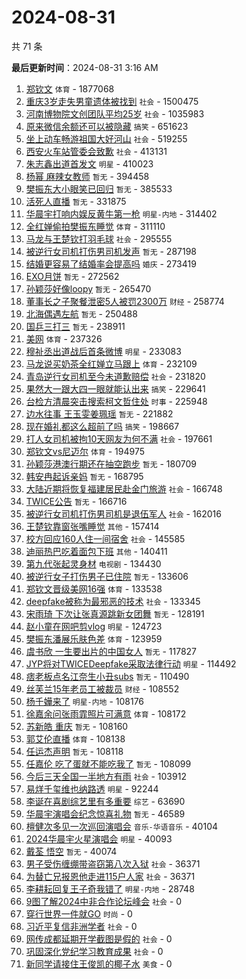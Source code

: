 # 2024-08-31

共 71 条


<!-- BEGIN -->

**最后更新时间**：2024-08-31 3:16 AM
1. [郑钦文](https://m.weibo.cn/search?containerid=100103type%3D1%26t%3D10%26q%3D%E9%83%91%E9%92%A6%E6%96%87&stream_entry_id=31&isnewpage=1&extparam=seat%3D1%26filter_type%3Drealtimehot%26lcate%3D5001%26c_type%3D31%26pos%3D0%26cate%3D5001%26band_rank%3D1%26q%3D%25E9%2583%2591%25E9%2592%25A6%25E6%2596%2587%26dgr%3D0%26stream_entry_id%3D31%26realpos%3D1%26flag%3D1%26display_time%3D1725035134%26pre_seqid%3D1725035134619099570539) `体育` - 1877068
2. [重庆3岁走失男童遗体被找到](https://m.weibo.cn/search?containerid=100103type%3D1%26t%3D10%26q%3D%23%E9%87%8D%E5%BA%863%E5%B2%81%E8%B5%B0%E5%A4%B1%E7%94%B7%E7%AB%A5%E9%81%97%E4%BD%93%E8%A2%AB%E6%89%BE%E5%88%B0%23&stream_entry_id=31&isnewpage=1&extparam=seat%3D1%26filter_type%3Drealtimehot%26lcate%3D5001%26c_type%3D31%26pos%3D1%26cate%3D5001%26band_rank%3D2%26q%3D%2523%25E9%2587%258D%25E5%25BA%25863%25E5%25B2%2581%25E8%25B5%25B0%25E5%25A4%25B1%25E7%2594%25B7%25E7%25AB%25A5%25E9%2581%2597%25E4%25BD%2593%25E8%25A2%25AB%25E6%2589%25BE%25E5%2588%25B0%2523%26dgr%3D0%26stream_entry_id%3D31%26realpos%3D2%26flag%3D1%26display_time%3D1725035134%26pre_seqid%3D1725035134619099570539) `社会` - 1500475
3. [河南博物院文创团队平均25岁](https://m.weibo.cn/search?containerid=100103type%3D1%26t%3D10%26q%3D%23%E6%B2%B3%E5%8D%97%E5%8D%9A%E7%89%A9%E9%99%A2%E6%96%87%E5%88%9B%E5%9B%A2%E9%98%9F%E5%B9%B3%E5%9D%8725%E5%B2%81%23&stream_entry_id=31&isnewpage=1&extparam=seat%3D1%26filter_type%3Drealtimehot%26lcate%3D5001%26c_type%3D31%26pos%3D2%26cate%3D5001%26band_rank%3D3%26q%3D%2523%25E6%25B2%25B3%25E5%258D%2597%25E5%258D%259A%25E7%2589%25A9%25E9%2599%25A2%25E6%2596%2587%25E5%2588%259B%25E5%259B%25A2%25E9%2598%259F%25E5%25B9%25B3%25E5%259D%258725%25E5%25B2%2581%2523%26dgr%3D0%26stream_entry_id%3D31%26realpos%3D3%26flag%3D0%26display_time%3D1725035134%26pre_seqid%3D1725035134619099570539) `社会` - 1035983
4. [原来微信余额还可以被隐藏](https://m.weibo.cn/search?containerid=100103type%3D1%26t%3D10%26q%3D%23%E5%8E%9F%E6%9D%A5%E5%BE%AE%E4%BF%A1%E4%BD%99%E9%A2%9D%E8%BF%98%E5%8F%AF%E4%BB%A5%E8%A2%AB%E9%9A%90%E8%97%8F%23&stream_entry_id=31&isnewpage=1&extparam=seat%3D1%26filter_type%3Drealtimehot%26lcate%3D5001%26c_type%3D31%26pos%3D4%26cate%3D5001%26band_rank%3D4%26q%3D%2523%25E5%258E%259F%25E6%259D%25A5%25E5%25BE%25AE%25E4%25BF%25A1%25E4%25BD%2599%25E9%25A2%259D%25E8%25BF%2598%25E5%258F%25AF%25E4%25BB%25A5%25E8%25A2%25AB%25E9%259A%2590%25E8%2597%258F%2523%26dgr%3D0%26stream_entry_id%3D31%26realpos%3D4%26flag%3D2%26display_time%3D1725035134%26pre_seqid%3D1725035134619099570539) `搞笑` - 651623
5. [坐上动车畅游祖国大好河山](https://m.weibo.cn/search?containerid=100103type%3D1%26t%3D10%26q%3D%23%E5%9D%90%E4%B8%8A%E5%8A%A8%E8%BD%A6%E7%95%85%E6%B8%B8%E7%A5%96%E5%9B%BD%E5%A4%A7%E5%A5%BD%E6%B2%B3%E5%B1%B1%23&stream_entry_id=31&isnewpage=1&extparam=seat%3D1%26band_rank%3D3%26pos%3D2%26lcate%3D5001%26cate%3D5001%26q%3D%2523%25E5%259D%2590%25E4%25B8%258A%25E5%258A%25A8%25E8%25BD%25A6%25E7%2595%2585%25E6%25B8%25B8%25E7%25A5%2596%25E5%259B%25BD%25E5%25A4%25A7%25E5%25A5%25BD%25E6%25B2%25B3%25E5%25B1%25B1%2523%26stream_entry_id%3D31%26realpos%3D3%26flag%3D0%26dgr%3D0%26c_type%3D31%26filter_type%3Drealtimehot%26display_time%3D1725038425%26pre_seqid%3D172503842500403057239) `社会` - 519255
6. [西安火车站管委会致歉](https://m.weibo.cn/search?containerid=100103type%3D1%26t%3D10%26q%3D%23%E8%A5%BF%E5%AE%89%E7%81%AB%E8%BD%A6%E7%AB%99%E7%AE%A1%E5%A7%94%E4%BC%9A%E8%87%B4%E6%AD%89%23&stream_entry_id=31&isnewpage=1&extparam=seat%3D1%26filter_type%3Drealtimehot%26lcate%3D5001%26c_type%3D31%26pos%3D10%26cate%3D5001%26band_rank%3D10%26q%3D%2523%25E8%25A5%25BF%25E5%25AE%2589%25E7%2581%25AB%25E8%25BD%25A6%25E7%25AB%2599%25E7%25AE%25A1%25E5%25A7%2594%25E4%25BC%259A%25E8%2587%25B4%25E6%25AD%2589%2523%26dgr%3D0%26stream_entry_id%3D31%26realpos%3D10%26flag%3D1%26display_time%3D1725035134%26pre_seqid%3D1725035134619099570539) `社会` - 413131
7. [朱志鑫出道首发文](https://m.weibo.cn/search?containerid=100103type%3D1%26t%3D10%26q%3D%23%E6%9C%B1%E5%BF%97%E9%91%AB%E5%87%BA%E9%81%93%E9%A6%96%E5%8F%91%E6%96%87%23&stream_entry_id=31&isnewpage=1&extparam=seat%3D1%26filter_type%3Drealtimehot%26lcate%3D5001%26c_type%3D31%26pos%3D5%26cate%3D5001%26band_rank%3D5%26q%3D%2523%25E6%259C%25B1%25E5%25BF%2597%25E9%2591%25AB%25E5%2587%25BA%25E9%2581%2593%25E9%25A6%2596%25E5%258F%2591%25E6%2596%2587%2523%26dgr%3D0%26stream_entry_id%3D31%26realpos%3D5%26flag%3D2%26display_time%3D1725035134%26pre_seqid%3D1725035134619099570539) `明星` - 410023
8. [杨幂 麻辣女教师](https://m.weibo.cn/search?containerid=100103type%3D1%26t%3D10%26q%3D%E6%9D%A8%E5%B9%82+%E9%BA%BB%E8%BE%A3%E5%A5%B3%E6%95%99%E5%B8%88&stream_entry_id=31&isnewpage=1&extparam=seat%3D1%26filter_type%3Drealtimehot%26lcate%3D5001%26c_type%3D31%26pos%3D6%26cate%3D5001%26band_rank%3D6%26q%3D%25E6%259D%25A8%25E5%25B9%2582%2520%25E9%25BA%25BB%25E8%25BE%25A3%25E5%25A5%25B3%25E6%2595%2599%25E5%25B8%2588%26dgr%3D0%26stream_entry_id%3D31%26realpos%3D6%26flag%3D2%26display_time%3D1725035134%26pre_seqid%3D1725035134619099570539) `暂无` - 394458
9. [樊振东大小眼笑已回归](https://m.weibo.cn/search?containerid=100103type%3D1%26t%3D10%26q%3D%E6%A8%8A%E6%8C%AF%E4%B8%9C%E5%A4%A7%E5%B0%8F%E7%9C%BC%E7%AC%91%E5%B7%B2%E5%9B%9E%E5%BD%92&stream_entry_id=31&isnewpage=1&extparam=seat%3D1%26filter_type%3Drealtimehot%26lcate%3D5001%26c_type%3D31%26pos%3D7%26cate%3D5001%26band_rank%3D7%26q%3D%25E6%25A8%258A%25E6%258C%25AF%25E4%25B8%259C%25E5%25A4%25A7%25E5%25B0%258F%25E7%259C%25BC%25E7%25AC%2591%25E5%25B7%25B2%25E5%259B%259E%25E5%25BD%2592%26dgr%3D0%26stream_entry_id%3D31%26realpos%3D7%26flag%3D0%26display_time%3D1725035134%26pre_seqid%3D1725035134619099570539) `暂无` - 385533
10. [活死人直播](https://m.weibo.cn/search?containerid=100103type%3D1%26t%3D10%26q%3D%E6%B4%BB%E6%AD%BB%E4%BA%BA%E7%9B%B4%E6%92%AD&stream_entry_id=31&isnewpage=1&extparam=seat%3D1%26filter_type%3Drealtimehot%26lcate%3D5001%26c_type%3D31%26pos%3D8%26cate%3D5001%26band_rank%3D8%26q%3D%25E6%25B4%25BB%25E6%25AD%25BB%25E4%25BA%25BA%25E7%259B%25B4%25E6%2592%25AD%26dgr%3D0%26stream_entry_id%3D31%26realpos%3D8%26flag%3D1%26display_time%3D1725035134%26pre_seqid%3D1725035134619099570539) `暂无` - 331875
11. [华晨宇打响内娱反黄牛第一枪](https://m.weibo.cn/search?containerid=100103type%3D1%26t%3D10%26q%3D%23%E5%8D%8E%E6%99%A8%E5%AE%87%E6%89%93%E5%93%8D%E5%86%85%E5%A8%B1%E5%8F%8D%E9%BB%84%E7%89%9B%E7%AC%AC%E4%B8%80%E6%9E%AA%23&stream_entry_id=31&isnewpage=1&extparam=seat%3D1%26filter_type%3Drealtimehot%26lcate%3D5001%26c_type%3D31%26pos%3D9%26cate%3D5001%26band_rank%3D9%26q%3D%2523%25E5%258D%258E%25E6%2599%25A8%25E5%25AE%2587%25E6%2589%2593%25E5%2593%258D%25E5%2586%2585%25E5%25A8%25B1%25E5%258F%258D%25E9%25BB%2584%25E7%2589%259B%25E7%25AC%25AC%25E4%25B8%2580%25E6%259E%25AA%2523%26dgr%3D0%26stream_entry_id%3D31%26realpos%3D9%26flag%3D0%26display_time%3D1725035134%26pre_seqid%3D1725035134619099570539) `明星-内地` - 314402
12. [全红婵偷拍樊振东睡觉](https://m.weibo.cn/search?containerid=100103type%3D1%26t%3D10%26q%3D%23%E5%85%A8%E7%BA%A2%E5%A9%B5%E5%81%B7%E6%8B%8D%E6%A8%8A%E6%8C%AF%E4%B8%9C%E7%9D%A1%E8%A7%89%23&stream_entry_id=31&isnewpage=1&extparam=seat%3D1%26filter_type%3Drealtimehot%26lcate%3D5001%26c_type%3D31%26pos%3D11%26cate%3D5001%26band_rank%3D11%26q%3D%2523%25E5%2585%25A8%25E7%25BA%25A2%25E5%25A9%25B5%25E5%2581%25B7%25E6%258B%258D%25E6%25A8%258A%25E6%258C%25AF%25E4%25B8%259C%25E7%259D%25A1%25E8%25A7%2589%2523%26dgr%3D0%26stream_entry_id%3D31%26realpos%3D11%26flag%3D0%26display_time%3D1725035134%26pre_seqid%3D1725035134619099570539) `体育` - 311110
13. [马龙与王楚钦打羽毛球](https://m.weibo.cn/search?containerid=100103type%3D1%26t%3D10%26q%3D%23%E9%A9%AC%E9%BE%99%E4%B8%8E%E7%8E%8B%E6%A5%9A%E9%92%A6%E6%89%93%E7%BE%BD%E6%AF%9B%E7%90%83%23&stream_entry_id=31&isnewpage=1&extparam=seat%3D1%26filter_type%3Drealtimehot%26lcate%3D5001%26c_type%3D31%26pos%3D12%26cate%3D5001%26band_rank%3D12%26q%3D%2523%25E9%25A9%25AC%25E9%25BE%2599%25E4%25B8%258E%25E7%258E%258B%25E6%25A5%259A%25E9%2592%25A6%25E6%2589%2593%25E7%25BE%25BD%25E6%25AF%259B%25E7%2590%2583%2523%26dgr%3D0%26stream_entry_id%3D31%26realpos%3D12%26flag%3D1%26display_time%3D1725035134%26pre_seqid%3D1725035134619099570539) `社会` - 295555
14. [被逆行女司机打伤男司机发声](https://m.weibo.cn/search?containerid=100103type%3D1%26t%3D10%26q%3D%23%E8%A2%AB%E9%80%86%E8%A1%8C%E5%A5%B3%E5%8F%B8%E6%9C%BA%E6%89%93%E4%BC%A4%E7%94%B7%E5%8F%B8%E6%9C%BA%E5%8F%91%E5%A3%B0%23&stream_entry_id=31&isnewpage=1&extparam=seat%3D1%26filter_type%3Drealtimehot%26lcate%3D5001%26c_type%3D31%26pos%3D13%26cate%3D5001%26band_rank%3D13%26q%3D%2523%25E8%25A2%25AB%25E9%2580%2586%25E8%25A1%258C%25E5%25A5%25B3%25E5%258F%25B8%25E6%259C%25BA%25E6%2589%2593%25E4%25BC%25A4%25E7%2594%25B7%25E5%258F%25B8%25E6%259C%25BA%25E5%258F%2591%25E5%25A3%25B0%2523%26dgr%3D0%26stream_entry_id%3D31%26realpos%3D13%26flag%3D0%26display_time%3D1725035134%26pre_seqid%3D1725035134619099570539) `暂无` - 287198
15. [结婚更容易了结婚率会提高吗](https://m.weibo.cn/search?containerid=100103type%3D1%26t%3D10%26q%3D%23%E7%BB%93%E5%A9%9A%E6%9B%B4%E5%AE%B9%E6%98%93%E4%BA%86%E7%BB%93%E5%A9%9A%E7%8E%87%E4%BC%9A%E6%8F%90%E9%AB%98%E5%90%97%23&stream_entry_id=31&isnewpage=1&extparam=seat%3D1%26filter_type%3Drealtimehot%26lcate%3D5001%26c_type%3D31%26pos%3D14%26cate%3D5001%26band_rank%3D14%26q%3D%2523%25E7%25BB%2593%25E5%25A9%259A%25E6%259B%25B4%25E5%25AE%25B9%25E6%2598%2593%25E4%25BA%2586%25E7%25BB%2593%25E5%25A9%259A%25E7%258E%2587%25E4%25BC%259A%25E6%258F%2590%25E9%25AB%2598%25E5%2590%2597%2523%26dgr%3D0%26stream_entry_id%3D31%26realpos%3D14%26flag%3D1%26display_time%3D1725035134%26pre_seqid%3D1725035134619099570539) `婚庆` - 273419
16. [EXO月饼](https://m.weibo.cn/search?containerid=100103type%3D1%26t%3D10%26q%3DEXO%E6%9C%88%E9%A5%BC&stream_entry_id=31&isnewpage=1&extparam=seat%3D1%26filter_type%3Drealtimehot%26lcate%3D5001%26c_type%3D31%26pos%3D15%26cate%3D5001%26band_rank%3D15%26q%3DEXO%25E6%259C%2588%25E9%25A5%25BC%26dgr%3D0%26stream_entry_id%3D31%26realpos%3D15%26flag%3D2%26display_time%3D1725035134%26pre_seqid%3D1725035134619099570539) `暂无` - 272562
17. [孙颖莎好像loopy](https://m.weibo.cn/search?containerid=100103type%3D1%26t%3D10%26q%3D%E5%AD%99%E9%A2%96%E8%8E%8E%E5%A5%BD%E5%83%8Floopy&stream_entry_id=31&isnewpage=1&extparam=seat%3D1%26filter_type%3Drealtimehot%26lcate%3D5001%26c_type%3D31%26pos%3D16%26cate%3D5001%26band_rank%3D16%26q%3D%25E5%25AD%2599%25E9%25A2%2596%25E8%258E%258E%25E5%25A5%25BD%25E5%2583%258Floopy%26dgr%3D0%26stream_entry_id%3D31%26realpos%3D16%26flag%3D0%26display_time%3D1725035134%26pre_seqid%3D1725035134619099570539) `暂无` - 265470
18. [董事长之子聚餐泄密5人被罚2300万](https://m.weibo.cn/search?containerid=100103type%3D1%26t%3D10%26q%3D%23%E8%91%A3%E4%BA%8B%E9%95%BF%E4%B9%8B%E5%AD%90%E8%81%9A%E9%A4%90%E6%B3%84%E5%AF%865%E4%BA%BA%E8%A2%AB%E7%BD%9A2300%E4%B8%87%23&stream_entry_id=31&isnewpage=1&extparam=seat%3D1%26filter_type%3Drealtimehot%26lcate%3D5001%26c_type%3D31%26pos%3D17%26cate%3D5001%26band_rank%3D17%26q%3D%2523%25E8%2591%25A3%25E4%25BA%258B%25E9%2595%25BF%25E4%25B9%258B%25E5%25AD%2590%25E8%2581%259A%25E9%25A4%2590%25E6%25B3%2584%25E5%25AF%25865%25E4%25BA%25BA%25E8%25A2%25AB%25E7%25BD%259A2300%25E4%25B8%2587%2523%26dgr%3D0%26stream_entry_id%3D31%26realpos%3D17%26flag%3D0%26display_time%3D1725035134%26pre_seqid%3D1725035134619099570539) `财经` - 258774
19. [北海偶遇左航](https://m.weibo.cn/search?containerid=100103type%3D1%26t%3D10%26q%3D%E5%8C%97%E6%B5%B7%E5%81%B6%E9%81%87%E5%B7%A6%E8%88%AA&stream_entry_id=31&isnewpage=1&extparam=seat%3D1%26filter_type%3Drealtimehot%26lcate%3D5001%26c_type%3D31%26pos%3D18%26cate%3D5001%26band_rank%3D18%26q%3D%25E5%258C%2597%25E6%25B5%25B7%25E5%2581%25B6%25E9%2581%2587%25E5%25B7%25A6%25E8%2588%25AA%26dgr%3D0%26stream_entry_id%3D31%26realpos%3D18%26flag%3D1%26display_time%3D1725035134%26pre_seqid%3D1725035134619099570539) `暂无` - 250488
20. [国乒三打三](https://m.weibo.cn/search?containerid=100103type%3D1%26t%3D10%26q%3D%E5%9B%BD%E4%B9%92%E4%B8%89%E6%89%93%E4%B8%89&stream_entry_id=31&isnewpage=1&extparam=seat%3D1%26filter_type%3Drealtimehot%26lcate%3D5001%26c_type%3D31%26pos%3D19%26cate%3D5001%26band_rank%3D19%26q%3D%25E5%259B%25BD%25E4%25B9%2592%25E4%25B8%2589%25E6%2589%2593%25E4%25B8%2589%26dgr%3D0%26stream_entry_id%3D31%26realpos%3D19%26flag%3D0%26display_time%3D1725035134%26pre_seqid%3D1725035134619099570539) `暂无` - 238911
21. [美网](https://m.weibo.cn/search?containerid=100103type%3D1%26t%3D10%26q%3D%E7%BE%8E%E7%BD%91&stream_entry_id=31&isnewpage=1&extparam=seat%3D1%26band_rank%3D7%26pos%3D8%26lcate%3D5001%26cate%3D5001%26q%3D%25E7%25BE%258E%25E7%25BD%2591%26stream_entry_id%3D31%26realpos%3D7%26flag%3D1%26dgr%3D0%26c_type%3D31%26filter_type%3Drealtimehot%26display_time%3D1725038425%26pre_seqid%3D172503842500403057239) `体育` - 237326
22. [穆祉丞出道战后首条微博](https://m.weibo.cn/search?containerid=100103type%3D1%26t%3D10%26q%3D%23%E7%A9%86%E7%A5%89%E4%B8%9E%E5%87%BA%E9%81%93%E6%88%98%E5%90%8E%E9%A6%96%E6%9D%A1%E5%BE%AE%E5%8D%9A%23&stream_entry_id=31&isnewpage=1&extparam=seat%3D1%26filter_type%3Drealtimehot%26lcate%3D5001%26c_type%3D31%26pos%3D20%26cate%3D5001%26band_rank%3D20%26q%3D%2523%25E7%25A9%2586%25E7%25A5%2589%25E4%25B8%259E%25E5%2587%25BA%25E9%2581%2593%25E6%2588%2598%25E5%2590%258E%25E9%25A6%2596%25E6%259D%25A1%25E5%25BE%25AE%25E5%258D%259A%2523%26dgr%3D0%26stream_entry_id%3D31%26realpos%3D20%26flag%3D0%26display_time%3D1725035134%26pre_seqid%3D1725035134619099570539) `明星` - 233083
23. [马龙说买奶茶全红婵立马跟上](https://m.weibo.cn/search?containerid=100103type%3D1%26t%3D10%26q%3D%23%E9%A9%AC%E9%BE%99%E8%AF%B4%E4%B9%B0%E5%A5%B6%E8%8C%B6%E5%85%A8%E7%BA%A2%E5%A9%B5%E7%AB%8B%E9%A9%AC%E8%B7%9F%E4%B8%8A%23&stream_entry_id=31&isnewpage=1&extparam=seat%3D1%26filter_type%3Drealtimehot%26lcate%3D5001%26c_type%3D31%26pos%3D21%26cate%3D5001%26band_rank%3D21%26q%3D%2523%25E9%25A9%25AC%25E9%25BE%2599%25E8%25AF%25B4%25E4%25B9%25B0%25E5%25A5%25B6%25E8%258C%25B6%25E5%2585%25A8%25E7%25BA%25A2%25E5%25A9%25B5%25E7%25AB%258B%25E9%25A9%25AC%25E8%25B7%259F%25E4%25B8%258A%2523%26dgr%3D0%26stream_entry_id%3D31%26realpos%3D21%26flag%3D0%26display_time%3D1725035134%26pre_seqid%3D1725035134619099570539) `体育` - 232109
24. [青岛逆行女司机至今未道歉赔偿](https://m.weibo.cn/search?containerid=100103type%3D1%26t%3D10%26q%3D%23%E9%9D%92%E5%B2%9B%E9%80%86%E8%A1%8C%E5%A5%B3%E5%8F%B8%E6%9C%BA%E8%87%B3%E4%BB%8A%E6%9C%AA%E9%81%93%E6%AD%89%E8%B5%94%E5%81%BF%23&stream_entry_id=31&isnewpage=1&extparam=seat%3D1%26filter_type%3Drealtimehot%26lcate%3D5001%26c_type%3D31%26pos%3D22%26cate%3D5001%26band_rank%3D22%26q%3D%2523%25E9%259D%2592%25E5%25B2%259B%25E9%2580%2586%25E8%25A1%258C%25E5%25A5%25B3%25E5%258F%25B8%25E6%259C%25BA%25E8%2587%25B3%25E4%25BB%258A%25E6%259C%25AA%25E9%2581%2593%25E6%25AD%2589%25E8%25B5%2594%25E5%2581%25BF%2523%26dgr%3D0%26stream_entry_id%3D31%26realpos%3D22%26flag%3D0%26display_time%3D1725035134%26pre_seqid%3D1725035134619099570539) `社会` - 231820
25. [果然大一跟大四一眼就能认出来](https://m.weibo.cn/search?containerid=100103type%3D1%26t%3D10%26q%3D%23%E6%9E%9C%E7%84%B6%E5%A4%A7%E4%B8%80%E8%B7%9F%E5%A4%A7%E5%9B%9B%E4%B8%80%E7%9C%BC%E5%B0%B1%E8%83%BD%E8%AE%A4%E5%87%BA%E6%9D%A5%23&stream_entry_id=31&isnewpage=1&extparam=seat%3D1%26filter_type%3Drealtimehot%26lcate%3D5001%26c_type%3D31%26pos%3D23%26cate%3D5001%26band_rank%3D23%26q%3D%2523%25E6%259E%259C%25E7%2584%25B6%25E5%25A4%25A7%25E4%25B8%2580%25E8%25B7%259F%25E5%25A4%25A7%25E5%259B%259B%25E4%25B8%2580%25E7%259C%25BC%25E5%25B0%25B1%25E8%2583%25BD%25E8%25AE%25A4%25E5%2587%25BA%25E6%259D%25A5%2523%26dgr%3D0%26stream_entry_id%3D31%26realpos%3D23%26flag%3D0%26display_time%3D1725035134%26pre_seqid%3D1725035134619099570539) `搞笑` - 229641
26. [台检方清晨突击搜索柯文哲住处](https://m.weibo.cn/search?containerid=100103type%3D1%26t%3D10%26q%3D%E5%8F%B0%E6%A3%80%E6%96%B9%E6%B8%85%E6%99%A8%E7%AA%81%E5%87%BB%E6%90%9C%E7%B4%A2%E6%9F%AF%E6%96%87%E5%93%B2%E4%BD%8F%E5%A4%84&stream_entry_id=31&isnewpage=1&extparam=seat%3D1%26filter_type%3Drealtimehot%26lcate%3D5001%26c_type%3D31%26pos%3D24%26cate%3D5001%26band_rank%3D24%26q%3D%25E5%258F%25B0%25E6%25A3%2580%25E6%2596%25B9%25E6%25B8%2585%25E6%2599%25A8%25E7%25AA%2581%25E5%2587%25BB%25E6%2590%259C%25E7%25B4%25A2%25E6%259F%25AF%25E6%2596%2587%25E5%2593%25B2%25E4%25BD%258F%25E5%25A4%2584%26dgr%3D0%26stream_entry_id%3D31%26realpos%3D24%26flag%3D1%26display_time%3D1725035134%26pre_seqid%3D1725035134619099570539) `时事` - 225948
27. [边水往事 王玉雯姜珮瑶](https://m.weibo.cn/search?containerid=100103type%3D1%26t%3D10%26q%3D%E8%BE%B9%E6%B0%B4%E5%BE%80%E4%BA%8B+%E7%8E%8B%E7%8E%89%E9%9B%AF%E5%A7%9C%E7%8F%AE%E7%91%B6&stream_entry_id=31&isnewpage=1&extparam=seat%3D1%26filter_type%3Drealtimehot%26lcate%3D5001%26c_type%3D31%26pos%3D25%26cate%3D5001%26band_rank%3D25%26q%3D%25E8%25BE%25B9%25E6%25B0%25B4%25E5%25BE%2580%25E4%25BA%258B%2520%25E7%258E%258B%25E7%258E%2589%25E9%259B%25AF%25E5%25A7%259C%25E7%258F%25AE%25E7%2591%25B6%26dgr%3D0%26stream_entry_id%3D31%26realpos%3D25%26flag%3D0%26display_time%3D1725035134%26pre_seqid%3D1725035134619099570539) `暂无` - 221882
28. [现在婚礼都这么超前了吗](https://m.weibo.cn/search?containerid=100103type%3D1%26t%3D10%26q%3D%23%E7%8E%B0%E5%9C%A8%E5%A9%9A%E7%A4%BC%E9%83%BD%E8%BF%99%E4%B9%88%E8%B6%85%E5%89%8D%E4%BA%86%E5%90%97%23&stream_entry_id=31&isnewpage=1&extparam=seat%3D1%26filter_type%3Drealtimehot%26lcate%3D5001%26c_type%3D31%26pos%3D26%26cate%3D5001%26band_rank%3D26%26q%3D%2523%25E7%258E%25B0%25E5%259C%25A8%25E5%25A9%259A%25E7%25A4%25BC%25E9%2583%25BD%25E8%25BF%2599%25E4%25B9%2588%25E8%25B6%2585%25E5%2589%258D%25E4%25BA%2586%25E5%2590%2597%2523%26dgr%3D0%26stream_entry_id%3D31%26realpos%3D26%26flag%3D0%26display_time%3D1725035134%26pre_seqid%3D1725035134619099570539) `搞笑` - 198667
29. [打人女司机被拘10天网友为何不满](https://m.weibo.cn/search?containerid=100103type%3D1%26t%3D10%26q%3D%23%E6%89%93%E4%BA%BA%E5%A5%B3%E5%8F%B8%E6%9C%BA%E8%A2%AB%E6%8B%9810%E5%A4%A9%E7%BD%91%E5%8F%8B%E4%B8%BA%E4%BD%95%E4%B8%8D%E6%BB%A1%23&stream_entry_id=31&isnewpage=1&extparam=seat%3D1%26filter_type%3Drealtimehot%26lcate%3D5001%26c_type%3D31%26pos%3D27%26cate%3D5001%26band_rank%3D27%26q%3D%2523%25E6%2589%2593%25E4%25BA%25BA%25E5%25A5%25B3%25E5%258F%25B8%25E6%259C%25BA%25E8%25A2%25AB%25E6%258B%259810%25E5%25A4%25A9%25E7%25BD%2591%25E5%258F%258B%25E4%25B8%25BA%25E4%25BD%2595%25E4%25B8%258D%25E6%25BB%25A1%2523%26dgr%3D0%26stream_entry_id%3D31%26realpos%3D27%26flag%3D0%26display_time%3D1725035134%26pre_seqid%3D1725035134619099570539) `社会` - 197661
30. [郑钦文vs尼迈尔](https://m.weibo.cn/search?containerid=100103type%3D1%26t%3D10%26q%3D%23%E9%83%91%E9%92%A6%E6%96%87vs%E5%B0%BC%E8%BF%88%E5%B0%94%23&stream_entry_id=31&isnewpage=1&extparam=seat%3D1%26filter_type%3Drealtimehot%26lcate%3D5001%26c_type%3D31%26pos%3D39%26cate%3D5001%26band_rank%3D39%26q%3D%2523%25E9%2583%2591%25E9%2592%25A6%25E6%2596%2587vs%25E5%25B0%25BC%25E8%25BF%2588%25E5%25B0%2594%2523%26dgr%3D0%26stream_entry_id%3D31%26realpos%3D39%26flag%3D1%26display_time%3D1725035134%26pre_seqid%3D1725035134619099570539) `体育` - 194975
31. [孙颖莎港澳行期还在抽空跑步](https://m.weibo.cn/search?containerid=100103type%3D1%26t%3D10%26q%3D%E5%AD%99%E9%A2%96%E8%8E%8E%E6%B8%AF%E6%BE%B3%E8%A1%8C%E6%9C%9F%E8%BF%98%E5%9C%A8%E6%8A%BD%E7%A9%BA%E8%B7%91%E6%AD%A5&stream_entry_id=31&isnewpage=1&extparam=seat%3D1%26filter_type%3Drealtimehot%26lcate%3D5001%26c_type%3D31%26pos%3D28%26cate%3D5001%26band_rank%3D28%26q%3D%25E5%25AD%2599%25E9%25A2%2596%25E8%258E%258E%25E6%25B8%25AF%25E6%25BE%25B3%25E8%25A1%258C%25E6%259C%259F%25E8%25BF%2598%25E5%259C%25A8%25E6%258A%25BD%25E7%25A9%25BA%25E8%25B7%2591%25E6%25AD%25A5%26dgr%3D0%26stream_entry_id%3D31%26realpos%3D28%26flag%3D0%26display_time%3D1725035134%26pre_seqid%3D1725035134619099570539) `暂无` - 180709
32. [韩安冉起诉亲妈](https://m.weibo.cn/search?containerid=100103type%3D1%26t%3D10%26q%3D%23%E9%9F%A9%E5%AE%89%E5%86%89%E8%B5%B7%E8%AF%89%E4%BA%B2%E5%A6%88%23&stream_entry_id=31&isnewpage=1&extparam=seat%3D1%26filter_type%3Drealtimehot%26lcate%3D5001%26c_type%3D31%26pos%3D29%26cate%3D5001%26band_rank%3D29%26q%3D%2523%25E9%259F%25A9%25E5%25AE%2589%25E5%2586%2589%25E8%25B5%25B7%25E8%25AF%2589%25E4%25BA%25B2%25E5%25A6%2588%2523%26dgr%3D0%26stream_entry_id%3D31%26realpos%3D29%26flag%3D0%26display_time%3D1725035134%26pre_seqid%3D1725035134619099570539) `暂无` - 168795
33. [大陆近期将恢复福建居民赴金门旅游](https://m.weibo.cn/search?containerid=100103type%3D1%26t%3D10%26q%3D%23%E5%A4%A7%E9%99%86%E8%BF%91%E6%9C%9F%E5%B0%86%E6%81%A2%E5%A4%8D%E7%A6%8F%E5%BB%BA%E5%B1%85%E6%B0%91%E8%B5%B4%E9%87%91%E9%97%A8%E6%97%85%E6%B8%B8%23&stream_entry_id=31&isnewpage=1&extparam=seat%3D1%26filter_type%3Drealtimehot%26lcate%3D5001%26c_type%3D31%26pos%3D30%26cate%3D5001%26band_rank%3D30%26q%3D%2523%25E5%25A4%25A7%25E9%2599%2586%25E8%25BF%2591%25E6%259C%259F%25E5%25B0%2586%25E6%2581%25A2%25E5%25A4%258D%25E7%25A6%258F%25E5%25BB%25BA%25E5%25B1%2585%25E6%25B0%2591%25E8%25B5%25B4%25E9%2587%2591%25E9%2597%25A8%25E6%2597%2585%25E6%25B8%25B8%2523%26dgr%3D0%26stream_entry_id%3D31%26realpos%3D30%26flag%3D0%26display_time%3D1725035134%26pre_seqid%3D1725035134619099570539) `社会` - 166748
34. [TWICE公告](https://m.weibo.cn/search?containerid=100103type%3D1%26t%3D10%26q%3DTWICE%E5%85%AC%E5%91%8A&stream_entry_id=31&isnewpage=1&extparam=seat%3D1%26filter_type%3Drealtimehot%26lcate%3D5001%26c_type%3D31%26pos%3D31%26cate%3D5001%26band_rank%3D31%26q%3DTWICE%25E5%2585%25AC%25E5%2591%258A%26dgr%3D0%26stream_entry_id%3D31%26realpos%3D31%26flag%3D1%26display_time%3D1725035134%26pre_seqid%3D1725035134619099570539) `暂无` - 166716
35. [被逆行女司机打伤男司机是退伍军人](https://m.weibo.cn/search?containerid=100103type%3D1%26t%3D10%26q%3D%23%E8%A2%AB%E9%80%86%E8%A1%8C%E5%A5%B3%E5%8F%B8%E6%9C%BA%E6%89%93%E4%BC%A4%E7%94%B7%E5%8F%B8%E6%9C%BA%E6%98%AF%E9%80%80%E4%BC%8D%E5%86%9B%E4%BA%BA%23&stream_entry_id=31&isnewpage=1&extparam=seat%3D1%26filter_type%3Drealtimehot%26lcate%3D5001%26c_type%3D31%26pos%3D32%26cate%3D5001%26band_rank%3D32%26q%3D%2523%25E8%25A2%25AB%25E9%2580%2586%25E8%25A1%258C%25E5%25A5%25B3%25E5%258F%25B8%25E6%259C%25BA%25E6%2589%2593%25E4%25BC%25A4%25E7%2594%25B7%25E5%258F%25B8%25E6%259C%25BA%25E6%2598%25AF%25E9%2580%2580%25E4%25BC%258D%25E5%2586%259B%25E4%25BA%25BA%2523%26dgr%3D0%26stream_entry_id%3D31%26realpos%3D32%26flag%3D0%26display_time%3D1725035134%26pre_seqid%3D1725035134619099570539) `社会` - 162016
36. [王楚钦靠窗张嘴睡觉](https://m.weibo.cn/search?containerid=100103type%3D1%26t%3D10%26q%3D%23%E7%8E%8B%E6%A5%9A%E9%92%A6%E9%9D%A0%E7%AA%97%E5%BC%A0%E5%98%B4%E7%9D%A1%E8%A7%89%23&stream_entry_id=31&isnewpage=1&extparam=seat%3D1%26filter_type%3Drealtimehot%26lcate%3D5001%26c_type%3D31%26pos%3D33%26cate%3D5001%26band_rank%3D33%26q%3D%2523%25E7%258E%258B%25E6%25A5%259A%25E9%2592%25A6%25E9%259D%25A0%25E7%25AA%2597%25E5%25BC%25A0%25E5%2598%25B4%25E7%259D%25A1%25E8%25A7%2589%2523%26dgr%3D0%26stream_entry_id%3D31%26realpos%3D33%26flag%3D0%26display_time%3D1725035134%26pre_seqid%3D1725035134619099570539) `其他` - 157414
37. [校方回应160人住一间宿舍](https://m.weibo.cn/search?containerid=100103type%3D1%26t%3D10%26q%3D%23%E6%A0%A1%E6%96%B9%E5%9B%9E%E5%BA%94160%E4%BA%BA%E4%BD%8F%E4%B8%80%E9%97%B4%E5%AE%BF%E8%88%8D%23&stream_entry_id=31&isnewpage=1&extparam=seat%3D1%26band_rank%3D18%26pos%3D19%26lcate%3D5001%26cate%3D5001%26q%3D%2523%25E6%25A0%25A1%25E6%2596%25B9%25E5%259B%259E%25E5%25BA%2594160%25E4%25BA%25BA%25E4%25BD%258F%25E4%25B8%2580%25E9%2597%25B4%25E5%25AE%25BF%25E8%2588%258D%2523%26stream_entry_id%3D31%26realpos%3D18%26flag%3D1%26dgr%3D0%26c_type%3D31%26filter_type%3Drealtimehot%26display_time%3D1725038425%26pre_seqid%3D172503842500403057239) `社会` - 145585
38. [迪丽热巴吃着面包下班](https://m.weibo.cn/search?containerid=100103type%3D1%26t%3D10%26q%3D%23%E8%BF%AA%E4%B8%BD%E7%83%AD%E5%B7%B4%E5%90%83%E7%9D%80%E9%9D%A2%E5%8C%85%E4%B8%8B%E7%8F%AD%23&stream_entry_id=31&isnewpage=1&extparam=seat%3D1%26filter_type%3Drealtimehot%26lcate%3D5001%26c_type%3D31%26pos%3D34%26cate%3D5001%26band_rank%3D34%26q%3D%2523%25E8%25BF%25AA%25E4%25B8%25BD%25E7%2583%25AD%25E5%25B7%25B4%25E5%2590%2583%25E7%259D%2580%25E9%259D%25A2%25E5%258C%2585%25E4%25B8%258B%25E7%258F%25AD%2523%26dgr%3D0%26stream_entry_id%3D31%26realpos%3D34%26flag%3D0%26display_time%3D1725035134%26pre_seqid%3D1725035134619099570539) `其他` - 140411
39. [第九代张起灵身材](https://m.weibo.cn/search?containerid=100103type%3D1%26t%3D10%26q%3D%E7%AC%AC%E4%B9%9D%E4%BB%A3%E5%BC%A0%E8%B5%B7%E7%81%B5%E8%BA%AB%E6%9D%90&stream_entry_id=31&isnewpage=1&extparam=seat%3D1%26filter_type%3Drealtimehot%26lcate%3D5001%26c_type%3D31%26pos%3D35%26cate%3D5001%26band_rank%3D35%26q%3D%25E7%25AC%25AC%25E4%25B9%259D%25E4%25BB%25A3%25E5%25BC%25A0%25E8%25B5%25B7%25E7%2581%25B5%25E8%25BA%25AB%25E6%259D%2590%26dgr%3D0%26stream_entry_id%3D31%26realpos%3D35%26flag%3D1%26display_time%3D1725035134%26pre_seqid%3D1725035134619099570539) `电视剧` - 134430
40. [被逆行女子打伤男子已住院](https://m.weibo.cn/search?containerid=100103type%3D1%26t%3D10%26q%3D%23%E8%A2%AB%E9%80%86%E8%A1%8C%E5%A5%B3%E5%AD%90%E6%89%93%E4%BC%A4%E7%94%B7%E5%AD%90%E5%B7%B2%E4%BD%8F%E9%99%A2%23&stream_entry_id=31&isnewpage=1&extparam=seat%3D1%26filter_type%3Drealtimehot%26lcate%3D5001%26c_type%3D31%26pos%3D36%26cate%3D5001%26band_rank%3D36%26q%3D%2523%25E8%25A2%25AB%25E9%2580%2586%25E8%25A1%258C%25E5%25A5%25B3%25E5%25AD%2590%25E6%2589%2593%25E4%25BC%25A4%25E7%2594%25B7%25E5%25AD%2590%25E5%25B7%25B2%25E4%25BD%258F%25E9%2599%25A2%2523%26dgr%3D0%26stream_entry_id%3D31%26realpos%3D36%26flag%3D0%26display_time%3D1725035134%26pre_seqid%3D1725035134619099570539) `暂无` - 133606
41. [郑钦文晋级美网16强](https://m.weibo.cn/search?containerid=100103type%3D1%26t%3D10%26q%3D%23%E9%83%91%E9%92%A6%E6%96%87%E6%99%8B%E7%BA%A7%E7%BE%8E%E7%BD%9116%E5%BC%BA%23&stream_entry_id=31&isnewpage=1&extparam=seat%3D1%26band_rank%3D19%26pos%3D20%26lcate%3D5001%26cate%3D5001%26q%3D%2523%25E9%2583%2591%25E9%2592%25A6%25E6%2596%2587%25E6%2599%258B%25E7%25BA%25A7%25E7%25BE%258E%25E7%25BD%259116%25E5%25BC%25BA%2523%26stream_entry_id%3D31%26realpos%3D19%26flag%3D1%26dgr%3D0%26c_type%3D31%26filter_type%3Drealtimehot%26display_time%3D1725038425%26pre_seqid%3D172503842500403057239) `体育` - 133538
42. [deepfake被称为最邪恶的技术](https://m.weibo.cn/search?containerid=100103type%3D1%26t%3D10%26q%3D%23deepfake%E8%A2%AB%E7%A7%B0%E4%B8%BA%E6%9C%80%E9%82%AA%E6%81%B6%E7%9A%84%E6%8A%80%E6%9C%AF%23&stream_entry_id=31&isnewpage=1&extparam=seat%3D1%26band_rank%3D21%26pos%3D22%26lcate%3D5001%26cate%3D5001%26q%3D%2523deepfake%25E8%25A2%25AB%25E7%25A7%25B0%25E4%25B8%25BA%25E6%259C%2580%25E9%2582%25AA%25E6%2581%25B6%25E7%259A%2584%25E6%258A%2580%25E6%259C%25AF%2523%26stream_entry_id%3D31%26realpos%3D21%26flag%3D1%26dgr%3D0%26c_type%3D31%26filter_type%3Drealtimehot%26display_time%3D1725038425%26pre_seqid%3D172503842500403057239) `社会` - 133345
43. [宋雨琦 下次让张真源跳新女团舞](https://m.weibo.cn/search?containerid=100103type%3D1%26t%3D10%26q%3D%E5%AE%8B%E9%9B%A8%E7%90%A6+%E4%B8%8B%E6%AC%A1%E8%AE%A9%E5%BC%A0%E7%9C%9F%E6%BA%90%E8%B7%B3%E6%96%B0%E5%A5%B3%E5%9B%A2%E8%88%9E&stream_entry_id=31&isnewpage=1&extparam=seat%3D1%26filter_type%3Drealtimehot%26lcate%3D5001%26c_type%3D31%26pos%3D37%26cate%3D5001%26band_rank%3D37%26q%3D%25E5%25AE%258B%25E9%259B%25A8%25E7%2590%25A6%2520%25E4%25B8%258B%25E6%25AC%25A1%25E8%25AE%25A9%25E5%25BC%25A0%25E7%259C%259F%25E6%25BA%2590%25E8%25B7%25B3%25E6%2596%25B0%25E5%25A5%25B3%25E5%259B%25A2%25E8%2588%259E%26dgr%3D0%26stream_entry_id%3D31%26realpos%3D37%26flag%3D1%26display_time%3D1725035134%26pre_seqid%3D1725035134619099570539) `暂无` - 128191
44. [赵小童在网吧剪vlog](https://m.weibo.cn/search?containerid=100103type%3D1%26t%3D10%26q%3D%23%E8%B5%B5%E5%B0%8F%E7%AB%A5%E5%9C%A8%E7%BD%91%E5%90%A7%E5%89%AAvlog%23&stream_entry_id=31&isnewpage=1&extparam=seat%3D1%26filter_type%3Drealtimehot%26lcate%3D5001%26c_type%3D31%26pos%3D38%26cate%3D5001%26band_rank%3D38%26q%3D%2523%25E8%25B5%25B5%25E5%25B0%258F%25E7%25AB%25A5%25E5%259C%25A8%25E7%25BD%2591%25E5%2590%25A7%25E5%2589%25AAvlog%2523%26dgr%3D0%26stream_entry_id%3D31%26realpos%3D38%26flag%3D1%26display_time%3D1725035134%26pre_seqid%3D1725035134619099570539) `明星` - 124723
45. [樊振东潘展乐肤色差](https://m.weibo.cn/search?containerid=100103type%3D1%26t%3D10%26q%3D%23%E6%A8%8A%E6%8C%AF%E4%B8%9C%E6%BD%98%E5%B1%95%E4%B9%90%E8%82%A4%E8%89%B2%E5%B7%AE%23&stream_entry_id=31&isnewpage=1&extparam=seat%3D1%26filter_type%3Drealtimehot%26lcate%3D5001%26c_type%3D31%26pos%3D40%26cate%3D5001%26band_rank%3D40%26q%3D%2523%25E6%25A8%258A%25E6%258C%25AF%25E4%25B8%259C%25E6%25BD%2598%25E5%25B1%2595%25E4%25B9%2590%25E8%2582%25A4%25E8%2589%25B2%25E5%25B7%25AE%2523%26dgr%3D0%26stream_entry_id%3D31%26realpos%3D40%26flag%3D0%26display_time%3D1725035134%26pre_seqid%3D1725035134619099570539) `体育` - 123959
46. [虞书欣 一生要出片的中国女人](https://m.weibo.cn/search?containerid=100103type%3D1%26t%3D10%26q%3D%E8%99%9E%E4%B9%A6%E6%AC%A3+%E4%B8%80%E7%94%9F%E8%A6%81%E5%87%BA%E7%89%87%E7%9A%84%E4%B8%AD%E5%9B%BD%E5%A5%B3%E4%BA%BA&stream_entry_id=31&isnewpage=1&extparam=seat%3D1%26filter_type%3Drealtimehot%26lcate%3D5001%26c_type%3D31%26pos%3D41%26cate%3D5001%26band_rank%3D41%26q%3D%25E8%2599%259E%25E4%25B9%25A6%25E6%25AC%25A3%2520%25E4%25B8%2580%25E7%2594%259F%25E8%25A6%2581%25E5%2587%25BA%25E7%2589%2587%25E7%259A%2584%25E4%25B8%25AD%25E5%259B%25BD%25E5%25A5%25B3%25E4%25BA%25BA%26dgr%3D0%26stream_entry_id%3D31%26realpos%3D41%26flag%3D0%26display_time%3D1725035134%26pre_seqid%3D1725035134619099570539) `暂无` - 117827
47. [JYP将对TWICEDeepfake采取法律行动](https://m.weibo.cn/search?containerid=100103type%3D1%26t%3D10%26q%3D%23JYP%E5%B0%86%E5%AF%B9TWICEDeepfake%E9%87%87%E5%8F%96%E6%B3%95%E5%BE%8B%E8%A1%8C%E5%8A%A8%23&stream_entry_id=31&isnewpage=1&extparam=seat%3D1%26filter_type%3Drealtimehot%26lcate%3D5001%26c_type%3D31%26pos%3D42%26cate%3D5001%26band_rank%3D42%26q%3D%2523JYP%25E5%25B0%2586%25E5%25AF%25B9TWICEDeepfake%25E9%2587%2587%25E5%258F%2596%25E6%25B3%2595%25E5%25BE%258B%25E8%25A1%258C%25E5%258A%25A8%2523%26dgr%3D0%26stream_entry_id%3D31%26realpos%3D42%26flag%3D0%26display_time%3D1725035134%26pre_seqid%3D1725035134619099570539) `明星` - 114492
48. [痞老板点名江奈生小丑subs](https://m.weibo.cn/search?containerid=100103type%3D1%26t%3D10%26q%3D%E7%97%9E%E8%80%81%E6%9D%BF%E7%82%B9%E5%90%8D%E6%B1%9F%E5%A5%88%E7%94%9F%E5%B0%8F%E4%B8%91subs&stream_entry_id=31&isnewpage=1&extparam=seat%3D1%26filter_type%3Drealtimehot%26lcate%3D5001%26c_type%3D31%26pos%3D43%26cate%3D5001%26band_rank%3D43%26q%3D%25E7%2597%259E%25E8%2580%2581%25E6%259D%25BF%25E7%2582%25B9%25E5%2590%258D%25E6%25B1%259F%25E5%25A5%2588%25E7%2594%259F%25E5%25B0%258F%25E4%25B8%2591subs%26dgr%3D0%26stream_entry_id%3D31%26realpos%3D43%26flag%3D0%26display_time%3D1725035134%26pre_seqid%3D1725035134619099570539) `暂无` - 110490
49. [丝芙兰15年老员工被裁员](https://m.weibo.cn/search?containerid=100103type%3D1%26t%3D10%26q%3D%23%E4%B8%9D%E8%8A%99%E5%85%B015%E5%B9%B4%E8%80%81%E5%91%98%E5%B7%A5%E8%A2%AB%E8%A3%81%E5%91%98%23&stream_entry_id=31&isnewpage=1&extparam=seat%3D1%26filter_type%3Drealtimehot%26lcate%3D5001%26c_type%3D31%26pos%3D44%26cate%3D5001%26band_rank%3D44%26q%3D%2523%25E4%25B8%259D%25E8%258A%2599%25E5%2585%25B015%25E5%25B9%25B4%25E8%2580%2581%25E5%2591%2598%25E5%25B7%25A5%25E8%25A2%25AB%25E8%25A3%2581%25E5%2591%2598%2523%26dgr%3D0%26stream_entry_id%3D31%26realpos%3D44%26flag%3D1%26display_time%3D1725035134%26pre_seqid%3D1725035134619099570539) `财经` - 108552
50. [杨千嬅来了](https://m.weibo.cn/search?containerid=100103type%3D1%26t%3D10%26q%3D%E6%9D%A8%E5%8D%83%E5%AC%85%E6%9D%A5%E4%BA%86&stream_entry_id=31&isnewpage=1&extparam=seat%3D1%26filter_type%3Drealtimehot%26lcate%3D5001%26c_type%3D31%26pos%3D45%26cate%3D5001%26band_rank%3D45%26q%3D%25E6%259D%25A8%25E5%258D%2583%25E5%25AC%2585%25E6%259D%25A5%25E4%25BA%2586%26dgr%3D0%26stream_entry_id%3D31%26realpos%3D45%26flag%3D1%26display_time%3D1725035134%26pre_seqid%3D1725035134619099570539) `明星-内地` - 108176
51. [徐嘉余问张雨霏照片可满意](https://m.weibo.cn/search?containerid=100103type%3D1%26t%3D10%26q%3D%23%E5%BE%90%E5%98%89%E4%BD%99%E9%97%AE%E5%BC%A0%E9%9B%A8%E9%9C%8F%E7%85%A7%E7%89%87%E5%8F%AF%E6%BB%A1%E6%84%8F%23&stream_entry_id=31&isnewpage=1&extparam=seat%3D1%26filter_type%3Drealtimehot%26lcate%3D5001%26c_type%3D31%26pos%3D46%26cate%3D5001%26band_rank%3D46%26q%3D%2523%25E5%25BE%2590%25E5%2598%2589%25E4%25BD%2599%25E9%2597%25AE%25E5%25BC%25A0%25E9%259B%25A8%25E9%259C%258F%25E7%2585%25A7%25E7%2589%2587%25E5%258F%25AF%25E6%25BB%25A1%25E6%2584%258F%2523%26dgr%3D0%26stream_entry_id%3D31%26realpos%3D46%26flag%3D0%26display_time%3D1725035134%26pre_seqid%3D1725035134619099570539) `体育` - 108172
52. [苏新皓 重庆](https://m.weibo.cn/search?containerid=100103type%3D1%26t%3D10%26q%3D%E8%8B%8F%E6%96%B0%E7%9A%93+%E9%87%8D%E5%BA%86&stream_entry_id=31&isnewpage=1&extparam=seat%3D1%26filter_type%3Drealtimehot%26lcate%3D5001%26c_type%3D31%26pos%3D47%26cate%3D5001%26band_rank%3D47%26q%3D%25E8%258B%258F%25E6%2596%25B0%25E7%259A%2593%2520%25E9%2587%258D%25E5%25BA%2586%26dgr%3D0%26stream_entry_id%3D31%26realpos%3D47%26flag%3D0%26display_time%3D1725035134%26pre_seqid%3D1725035134619099570539) `暂无` - 108160
53. [郭艾伦直播](https://m.weibo.cn/search?containerid=100103type%3D1%26t%3D10%26q%3D%E9%83%AD%E8%89%BE%E4%BC%A6%E7%9B%B4%E6%92%AD&stream_entry_id=31&isnewpage=1&extparam=seat%3D1%26filter_type%3Drealtimehot%26lcate%3D5001%26c_type%3D31%26pos%3D48%26cate%3D5001%26band_rank%3D48%26q%3D%25E9%2583%25AD%25E8%2589%25BE%25E4%25BC%25A6%25E7%259B%25B4%25E6%2592%25AD%26dgr%3D0%26stream_entry_id%3D31%26realpos%3D48%26flag%3D0%26display_time%3D1725035134%26pre_seqid%3D1725035134619099570539) `体育` - 108138
54. [任运杰声明](https://m.weibo.cn/search?containerid=100103type%3D1%26t%3D10%26q%3D%E4%BB%BB%E8%BF%90%E6%9D%B0%E5%A3%B0%E6%98%8E&stream_entry_id=31&isnewpage=1&extparam=seat%3D1%26filter_type%3Drealtimehot%26lcate%3D5001%26c_type%3D31%26pos%3D49%26cate%3D5001%26band_rank%3D49%26q%3D%25E4%25BB%25BB%25E8%25BF%2590%25E6%259D%25B0%25E5%25A3%25B0%25E6%2598%258E%26dgr%3D0%26stream_entry_id%3D31%26realpos%3D49%26flag%3D0%26display_time%3D1725035134%26pre_seqid%3D1725035134619099570539) `暂无` - 108118
55. [任嘉伦 吃了蛋就不能吃我了](https://m.weibo.cn/search?containerid=100103type%3D1%26t%3D10%26q%3D%E4%BB%BB%E5%98%89%E4%BC%A6+%E5%90%83%E4%BA%86%E8%9B%8B%E5%B0%B1%E4%B8%8D%E8%83%BD%E5%90%83%E6%88%91%E4%BA%86&stream_entry_id=31&isnewpage=1&extparam=seat%3D1%26filter_type%3Drealtimehot%26lcate%3D5001%26c_type%3D31%26pos%3D50%26cate%3D5001%26band_rank%3D50%26q%3D%25E4%25BB%25BB%25E5%2598%2589%25E4%25BC%25A6%2520%25E5%2590%2583%25E4%25BA%2586%25E8%259B%258B%25E5%25B0%25B1%25E4%25B8%258D%25E8%2583%25BD%25E5%2590%2583%25E6%2588%2591%25E4%25BA%2586%26dgr%3D0%26stream_entry_id%3D31%26realpos%3D50%26flag%3D0%26display_time%3D1725035134%26pre_seqid%3D1725035134619099570539) `暂无` - 108099
56. [今后三天全国一半地方有雨](https://m.weibo.cn/search?containerid=100103type%3D1%26t%3D10%26q%3D%23%E4%BB%8A%E5%90%8E%E4%B8%89%E5%A4%A9%E5%85%A8%E5%9B%BD%E4%B8%80%E5%8D%8A%E5%9C%B0%E6%96%B9%E6%9C%89%E9%9B%A8%23&stream_entry_id=31&isnewpage=1&extparam=seat%3D1%26c_type%3D31%26lcate%3D5001%26cate%3D5001%26q%3D%2523%25E4%25BB%258A%25E5%2590%258E%25E4%25B8%2589%25E5%25A4%25A9%25E5%2585%25A8%25E5%259B%25BD%25E4%25B8%2580%25E5%258D%258A%25E5%259C%25B0%25E6%2596%25B9%25E6%259C%2589%25E9%259B%25A8%2523%26stream_entry_id%3D31%26pos%3D9%26band_rank%3D10%26flag%3D1%26realpos%3D10%26dgr%3D0%26filter_type%3Drealtimehot%26display_time%3D1725042590%26pre_seqid%3D1725042590308011216117) `社会` - 103912
57. [易烊千玺维也纳路透](https://m.weibo.cn/search?containerid=100103type%3D1%26t%3D10%26q%3D%23%E6%98%93%E7%83%8A%E5%8D%83%E7%8E%BA%E7%BB%B4%E4%B9%9F%E7%BA%B3%E8%B7%AF%E9%80%8F%23&stream_entry_id=31&isnewpage=1&extparam=seat%3D1%26band_rank%3D30%26pos%3D31%26lcate%3D5001%26cate%3D5001%26q%3D%2523%25E6%2598%2593%25E7%2583%258A%25E5%258D%2583%25E7%258E%25BA%25E7%25BB%25B4%25E4%25B9%259F%25E7%25BA%25B3%25E8%25B7%25AF%25E9%2580%258F%2523%26stream_entry_id%3D31%26realpos%3D30%26flag%3D1%26dgr%3D0%26c_type%3D31%26filter_type%3Drealtimehot%26display_time%3D1725038425%26pre_seqid%3D172503842500403057239) `明星` - 92244
58. [李诞在喜剧综艺里有多重要](https://m.weibo.cn/search?containerid=100103type%3D1%26t%3D10%26q%3D%23%E6%9D%8E%E8%AF%9E%E5%9C%A8%E5%96%9C%E5%89%A7%E7%BB%BC%E8%89%BA%E9%87%8C%E6%9C%89%E5%A4%9A%E9%87%8D%E8%A6%81%23&stream_entry_id=31&isnewpage=1&extparam=seat%3D1%26band_rank%3D46%26pos%3D47%26lcate%3D5001%26cate%3D5001%26q%3D%2523%25E6%259D%258E%25E8%25AF%259E%25E5%259C%25A8%25E5%2596%259C%25E5%2589%25A7%25E7%25BB%25BC%25E8%2589%25BA%25E9%2587%258C%25E6%259C%2589%25E5%25A4%259A%25E9%2587%258D%25E8%25A6%2581%2523%26stream_entry_id%3D31%26realpos%3D46%26flag%3D1%26dgr%3D0%26c_type%3D31%26filter_type%3Drealtimehot%26display_time%3D1725038425%26pre_seqid%3D172503842500403057239) `综艺` - 63690
59. [华晨宇演唱会纪念惊喜礼物](https://m.weibo.cn/search?containerid=100103type%3D1%26t%3D10%26q%3D%E5%8D%8E%E6%99%A8%E5%AE%87%E6%BC%94%E5%94%B1%E4%BC%9A%E7%BA%AA%E5%BF%B5%E6%83%8A%E5%96%9C%E7%A4%BC%E7%89%A9&stream_entry_id=31&isnewpage=1&extparam=seat%3D1%26c_type%3D31%26lcate%3D5001%26cate%3D5001%26q%3D%25E5%258D%258E%25E6%2599%25A8%25E5%25AE%2587%25E6%25BC%2594%25E5%2594%25B1%25E4%25BC%259A%25E7%25BA%25AA%25E5%25BF%25B5%25E6%2583%258A%25E5%2596%259C%25E7%25A4%25BC%25E7%2589%25A9%26stream_entry_id%3D31%26pos%3D31%26band_rank%3D32%26flag%3D1%26realpos%3D32%26dgr%3D0%26filter_type%3Drealtimehot%26display_time%3D1725042590%26pre_seqid%3D1725042590308011216117) `暂无` - 46589
60. [檀健次多见一次巡回演唱会](https://m.weibo.cn/search?containerid=100103type%3D1%26t%3D10%26q%3D%E6%AA%80%E5%81%A5%E6%AC%A1%E5%A4%9A%E8%A7%81%E4%B8%80%E6%AC%A1%E5%B7%A1%E5%9B%9E%E6%BC%94%E5%94%B1%E4%BC%9A&stream_entry_id=31&isnewpage=1&extparam=seat%3D1%26c_type%3D31%26lcate%3D5001%26cate%3D5001%26q%3D%25E6%25AA%2580%25E5%2581%25A5%25E6%25AC%25A1%25E5%25A4%259A%25E8%25A7%2581%25E4%25B8%2580%25E6%25AC%25A1%25E5%25B7%25A1%25E5%259B%259E%25E6%25BC%2594%25E5%2594%25B1%25E4%25BC%259A%26stream_entry_id%3D31%26pos%3D42%26band_rank%3D43%26flag%3D1%26realpos%3D43%26dgr%3D0%26filter_type%3Drealtimehot%26display_time%3D1725042590%26pre_seqid%3D1725042590308011216117) `音乐-华语音乐` - 40104
61. [2024华晨宇火星演唱会](https://m.weibo.cn/search?containerid=100103type%3D1%26t%3D10%26q%3D2024%E5%8D%8E%E6%99%A8%E5%AE%87%E7%81%AB%E6%98%9F%E6%BC%94%E5%94%B1%E4%BC%9A&stream_entry_id=31&isnewpage=1&extparam=seat%3D1%26c_type%3D31%26lcate%3D5001%26cate%3D5001%26q%3D2024%25E5%258D%258E%25E6%2599%25A8%25E5%25AE%2587%25E7%2581%25AB%25E6%2598%259F%25E6%25BC%2594%25E5%2594%25B1%25E4%25BC%259A%26stream_entry_id%3D31%26pos%3D44%26band_rank%3D45%26flag%3D1%26realpos%3D45%26dgr%3D0%26filter_type%3Drealtimehot%26display_time%3D1725042590%26pre_seqid%3D1725042590308011216117) `明星` - 40093
62. [戴荃 悟空](https://m.weibo.cn/search?containerid=100103type%3D1%26t%3D10%26q%3D%E6%88%B4%E8%8D%83+%E6%82%9F%E7%A9%BA&stream_entry_id=31&isnewpage=1&extparam=seat%3D1%26c_type%3D31%26lcate%3D5001%26cate%3D5001%26q%3D%25E6%2588%25B4%25E8%258D%2583%2520%25E6%2582%259F%25E7%25A9%25BA%26stream_entry_id%3D31%26pos%3D49%26band_rank%3D50%26flag%3D0%26realpos%3D50%26dgr%3D0%26filter_type%3Drealtimehot%26display_time%3D1725042590%26pre_seqid%3D1725042590308011216117) `暂无` - 40074
63. [男子受伤缠绷带盗窃第八次入狱](https://m.weibo.cn/search?containerid=100103type%3D1%26t%3D10%26q%3D%23%E7%94%B7%E5%AD%90%E5%8F%97%E4%BC%A4%E7%BC%A0%E7%BB%B7%E5%B8%A6%E7%9B%97%E7%AA%83%E7%AC%AC%E5%85%AB%E6%AC%A1%E5%85%A5%E7%8B%B1%23&stream_entry_id=31&isnewpage=1&extparam=seat%3D1%26pos%3D27%26lcate%3D5001%26cate%3D5001%26q%3D%2523%25E7%2594%25B7%25E5%25AD%2590%25E5%258F%2597%25E4%25BC%25A4%25E7%25BC%25A0%25E7%25BB%25B7%25E5%25B8%25A6%25E7%259B%2597%25E7%25AA%2583%25E7%25AC%25AC%25E5%2585%25AB%25E6%25AC%25A1%25E5%2585%25A5%25E7%258B%25B1%2523%26stream_entry_id%3D31%26filter_type%3Drealtimehot%26c_type%3D31%26flag%3D1%26band_rank%3D26%26dgr%3D0%26realpos%3D26%26display_time%3D1725045414%26pre_seqid%3D172504541459502357924) `社会` - 36371
64. [为替亡兄报恩他走进115户人家](https://m.weibo.cn/search?containerid=100103type%3D1%26t%3D10%26q%3D%23%E4%B8%BA%E6%9B%BF%E4%BA%A1%E5%85%84%E6%8A%A5%E6%81%A9%E4%BB%96%E8%B5%B0%E8%BF%9B115%E6%88%B7%E4%BA%BA%E5%AE%B6%23&stream_entry_id=31&isnewpage=1&extparam=seat%3D1%26pos%3D28%26lcate%3D5001%26cate%3D5001%26q%3D%2523%25E4%25B8%25BA%25E6%259B%25BF%25E4%25BA%25A1%25E5%2585%2584%25E6%258A%25A5%25E6%2581%25A9%25E4%25BB%2596%25E8%25B5%25B0%25E8%25BF%259B115%25E6%2588%25B7%25E4%25BA%25BA%25E5%25AE%25B6%2523%26stream_entry_id%3D31%26filter_type%3Drealtimehot%26c_type%3D31%26flag%3D32768%26band_rank%3D27%26dgr%3D0%26realpos%3D27%26display_time%3D1725045414%26pre_seqid%3D172504541459502357924) `社会` - 36371
65. [李耕耘回复王子奇我错了](https://m.weibo.cn/search?containerid=100103type%3D1%26t%3D10%26q%3D%23%E6%9D%8E%E8%80%95%E8%80%98%E5%9B%9E%E5%A4%8D%E7%8E%8B%E5%AD%90%E5%A5%87%E6%88%91%E9%94%99%E4%BA%86%23&stream_entry_id=31&isnewpage=1&extparam=seat%3D1%26pos%3D43%26lcate%3D5001%26cate%3D5001%26q%3D%2523%25E6%259D%258E%25E8%2580%2595%25E8%2580%2598%25E5%259B%259E%25E5%25A4%258D%25E7%258E%258B%25E5%25AD%2590%25E5%25A5%2587%25E6%2588%2591%25E9%2594%2599%25E4%25BA%2586%2523%26stream_entry_id%3D31%26filter_type%3Drealtimehot%26c_type%3D31%26flag%3D1%26band_rank%3D42%26dgr%3D0%26realpos%3D42%26display_time%3D1725045414%26pre_seqid%3D172504541459502357924) `明星-内地` - 28748
66. [9图了解2024中非合作论坛峰会](https://m.weibo.cn/search?containerid=100103type%3D1%26t%3D10%26q%3D%239%E5%9B%BE%E4%BA%86%E8%A7%A32024%E4%B8%AD%E9%9D%9E%E5%90%88%E4%BD%9C%E8%AE%BA%E5%9D%9B%E5%B3%B0%E4%BC%9A%23&stream_entry_id=51&isnewpage=1&extparam=seat%3D1%26cate%3D10103%26filter_type%3Drealtimehot%26q%3D%25239%25E5%259B%25BE%25E4%25BA%2586%25E8%25A7%25A32024%25E4%25B8%25AD%25E9%259D%259E%25E5%2590%2588%25E4%25BD%259C%25E8%25AE%25BA%25E5%259D%259B%25E5%25B3%25B0%25E4%25BC%259A%2523%26dgr%3D0%26stream_entry_id%3D51%26c_type%3D51%26pos%3D0%26display_time%3D1725035134%26pre_seqid%3D1725035134619099570539) `社会` - 0
67. [穿行世界一件就GO](https://m.weibo.cn/search?containerid=100103type%3D1%26t%3D10%26q%3D%23%E7%A9%BF%E8%A1%8C%E4%B8%96%E7%95%8C%E4%B8%80%E4%BB%B6%E5%B0%B1GO%23&stream_entry_id=31&isnewpage=1&extparam=seat%3D1%26filter_type%3Drealtimehot%26topic_ad%3D1%26c_type%3D31%26lcate%3D5001%26is_ad_pos%3D1%26cate%3D5001%26band_rank%3D4%26q%3D%2523%25E7%25A9%25BF%25E8%25A1%258C%25E4%25B8%2596%25E7%2595%258C%25E4%25B8%2580%25E4%25BB%25B6%25E5%25B0%25B1GO%2523%26pos%3D3%26stream_entry_id%3D31%26adid%3D251283%26dgr%3D0%26display_time%3D1725035134%26pre_seqid%3D1725035134619099570539) `时尚` - 0
68. [习近平复信非洲学者](https://m.weibo.cn/search?containerid=100103type%3D1%26t%3D10%26q%3D%23%E4%B9%A0%E8%BF%91%E5%B9%B3%E5%A4%8D%E4%BF%A1%E9%9D%9E%E6%B4%B2%E5%AD%A6%E8%80%85%23&stream_entry_id=51&isnewpage=1&extparam=seat%3D1%26stream_entry_id%3D51%26pos%3D0%26q%3D%2523%25E4%25B9%25A0%25E8%25BF%2591%25E5%25B9%25B3%25E5%25A4%258D%25E4%25BF%25A1%25E9%259D%259E%25E6%25B4%25B2%25E5%25AD%25A6%25E8%2580%2585%2523%26cate%3D10103%26c_type%3D51%26dgr%3D0%26filter_type%3Drealtimehot%26display_time%3D1725038425%26pre_seqid%3D172503842500403057239) `社会` - 0
69. [网传成都延期开学截图是假的](https://m.weibo.cn/search?containerid=100103type%3D1%26t%3D10%26q%3D%23%E7%BD%91%E4%BC%A0%E6%88%90%E9%83%BD%E5%BB%B6%E6%9C%9F%E5%BC%80%E5%AD%A6%E6%88%AA%E5%9B%BE%E6%98%AF%E5%81%87%E7%9A%84%23&stream_entry_id=31&isnewpage=1&extparam=seat%3D1%26band_rank%3D7%26pos%3D7%26lcate%3D5001%26is_ad_pos%3D1%26cate%3D5001%26q%3D%2523%25E7%25BD%2591%25E4%25BC%25A0%25E6%2588%2590%25E9%2583%25BD%25E5%25BB%25B6%25E6%259C%259F%25E5%25BC%2580%25E5%25AD%25A6%25E6%2588%25AA%25E5%259B%25BE%25E6%2598%25AF%25E5%2581%2587%25E7%259A%2584%2523%26stream_entry_id%3D31%26adid%3D252745%26dgr%3D0%26c_type%3D31%26filter_type%3Drealtimehot%26display_time%3D1725038425%26pre_seqid%3D172503842500403057239) `社会` - 0
70. [巩固深化党纪学习教育成果](https://m.weibo.cn/search?containerid=100103type%3D1%26t%3D10%26q%3D%23%E5%B7%A9%E5%9B%BA%E6%B7%B1%E5%8C%96%E5%85%9A%E7%BA%AA%E5%AD%A6%E4%B9%A0%E6%95%99%E8%82%B2%E6%88%90%E6%9E%9C%23&stream_entry_id=51&isnewpage=1&extparam=seat%3D1%26stream_entry_id%3D51%26pos%3D0%26q%3D%2523%25E5%25B7%25A9%25E5%259B%25BA%25E6%25B7%25B1%25E5%258C%2596%25E5%2585%259A%25E7%25BA%25AA%25E5%25AD%25A6%25E4%25B9%25A0%25E6%2595%2599%25E8%2582%25B2%25E6%2588%2590%25E6%259E%259C%2523%26cate%3D10103%26c_type%3D51%26dgr%3D0%26filter_type%3Drealtimehot%26display_time%3D1725042590%26pre_seqid%3D1725042590308011216117) `社会` - 0
71. [新同学请接住王俊凯的椰子水](https://m.weibo.cn/search?containerid=100103type%3D1%26t%3D10%26q%3D%23%E6%96%B0%E5%90%8C%E5%AD%A6%E8%AF%B7%E6%8E%A5%E4%BD%8F%E7%8E%8B%E4%BF%8A%E5%87%AF%E7%9A%84%E6%A4%B0%E5%AD%90%E6%B0%B4%23&stream_entry_id=31&isnewpage=1&extparam=seat%3D1%26pos%3D7%26lcate%3D5001%26topic_ad%3D1%26cate%3D5001%26is_ad_pos%3D1%26stream_entry_id%3D31%26adid%3D252851%26dgr%3D0%26q%3D%2523%25E6%2596%25B0%25E5%2590%258C%25E5%25AD%25A6%25E8%25AF%25B7%25E6%258E%25A5%25E4%25BD%258F%25E7%258E%258B%25E4%25BF%258A%25E5%2587%25AF%25E7%259A%2584%25E6%25A4%25B0%25E5%25AD%2590%25E6%25B0%25B4%2523%26band_rank%3D7%26c_type%3D31%26filter_type%3Drealtimehot%26display_time%3D1725045414%26pre_seqid%3D172504541459502357924) `美食` - 0

<!-- END -->

